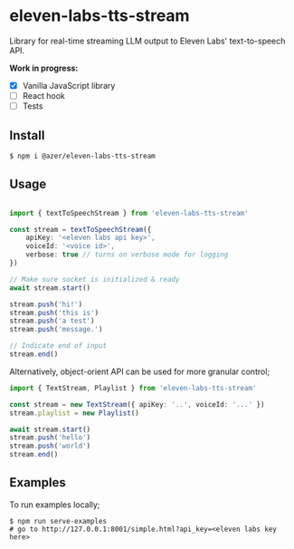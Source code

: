 # eleven-labs-tts-stream

Library for real-time streaming LLM output to Eleven Labs' text-to-speech API. 

**Work in progress:**

- [x] Vanilla JavaScript library
- [ ] React hook
- [ ] Tests

## Install

```bash
$ npm i @azer/eleven-labs-tts-stream
```

## Usage

```ts

import { textToSpeechStream } from 'eleven-labs-tts-stream'

const stream = textToSpeechStream({
    apiKey: '<eleven labs api key>',
    voiceId: '<voice id>',
    verbose: true // turns on verbose mode for logging
})

// Make sure socket is initialized & ready
await stream.start()

stream.push('hi!')
stream.push('this is')
stream.push('a test')
stream.push('message.')

// Indicate end of input
stream.end()
```

Alternatively, object-orient API can be used for more granular control;

```ts
import { TextStream, Playlist } from 'eleven-labs-tts-stream'

const stream = new TextStream({ apiKey: '..', voiceId: '...' })
stream.playlist = new Playlist()

await stream.start()
stream.push('hello')
stream.push('world')
stream.end()
```

## Examples

To run examples locally;

```
$ npm run serve-examples
# go to http://127.0.0.1:8001/simple.html?api_key=<eleven labs key here>
```
